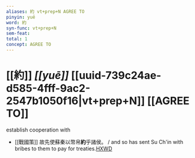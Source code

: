 ```yaml
---
aliases: 約 vt+prep+N AGREE TO
pinyin: yuē
word: 約
syn-func: vt+prep+N
sem-feat: 
total: 1
concept: AGREE TO 
---
```

# [[約]] *[[yuē]]*  [[uuid-739c24ae-d585-4fff-9ac2-2547b1050f16|vt+prep+N]] [[AGREE TO]]
establish cooperation with
 - [[戰國策]] 故先使蘇秦以幣帛**約**乎諸侯。 / and so has sent Su Ch'in with bribes to them to pay for treaties.[HXWD](https://hxwd.org/textview.html?location=KR2e0003_tls_048-1a.9)